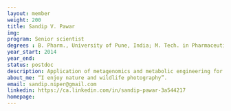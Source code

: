 ```yaml
---
layout: member
weight: 200
title: Sandip V. Pawar
img: 
program: Senior scientist
degrees : B. Pharm., University of Pune, India; M. Tech. in Pharmaceutical Sciences, National Institute of Pharmaceutical Education and Research, India; Ph.D. in Chemical Engineering, Institute of Chemical Technology, India
year_start: 2014
year_end:
status: postdoc
description: Application of metagenomics and metabolic engineering for engineering strains that synthesize pharmaceuticals and other value-added products
about_me: “I enjoy nature and wildlife photography”.
email: sandip.niper@gmail.com
linkedin: https://ca.linkedin.com/in/sandip-pawar-3a544217
homepage: 
---
```

